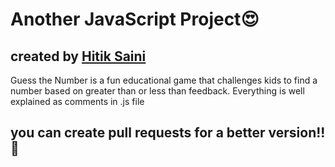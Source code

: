# Another JavaScript Project😍
## created by [Hitik Saini](https://hitik20.tech)

Guess the Number is a fun educational game that challenges kids to find a number based on greater than or less than feedback.
Everything is well explained as comments in .js file

## you can create pull requests for a better version!!🤔
